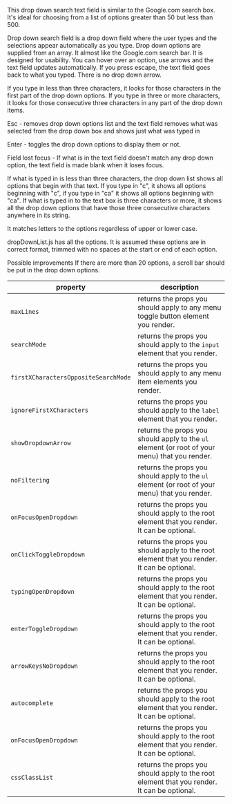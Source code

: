 This drop down search text field is similar to the Google.com search box. It's
ideal for choosing from a list of options greater than 50 but less than 500.

Drop down search field is a drop down field where the user types and the
selections appear automatically as you type. Drop down options are supplied from
an array. It almost like the Google.com search bar. It is designed for
usability. You can hover over an option, use arrows and the text field updates
automatically. If you press escape, the text field goes back to what you typed.
There is no drop down arrow.

If you type in less than three characters, it looks for those characters in the
first part of the drop down options. If you type in three or more characters, it
looks for those consecutive three characters in any part of the drop down items.

Esc - removes drop down options list and the text field removes what was
selected from the drop down box and shows just what was typed in

Enter - toggles the drop down options to display them or not.

Field lost focus - If what is in the text field doesn't match any drop down
option, the text field is made blank when it loses focus.

If what is typed in is less than three characters, the drop down list shows all
options that begin with that text. If you type in "c", it shows all options
beginning with "c", if you type in "ca" it shows all options beginning with
"ca". If what is typed in to the text box is three characters or more, it shows
all the drop down options that have those three consecutive characters anywhere
in its string.

It matches letters to the options regardless of upper or lower case.

dropDownList.js has all the options. It is assumed these options are in correct
format, trimmed with no spaces at the start or end of each option.

Possible improvements If there are more than 20 options, a scroll bar should be
put in the drop down options.

| property                             | description                                                                                    |
| ------------------------------------ | ---------------------------------------------------------------------------------------------- |
| `maxLines`                           | returns the props you should apply to any menu toggle button element you render.               |
| `searchMode`                         | returns the props you should apply to the `input` element that you render.                     |
| `firstXCharactersOppositeSearchMode` | returns the props you should apply to any menu item elements you render.                       |
| `ignoreFirstXCharacters`             | returns the props you should apply to the `label` element that you render.                     |
| `showDropdownArrow`                  | returns the props you should apply to the `ul` element (or root of your menu) that you render. |
| `noFiltering`                        | returns the props you should apply to the `ul` element (or root of your menu) that you render. |
| `onFocusOpenDropdown`                | returns the props you should apply to the root element that you render. It can be optional.    |
| `onClickToggleDropdown`              | returns the props you should apply to the root element that you render. It can be optional.    |
| `typingOpenDropdown`                 | returns the props you should apply to the root element that you render. It can be optional.    |
| `enterToggleDropdown`                | returns the props you should apply to the root element that you render. It can be optional.    |
| `arrowKeysNoDropdown`                | returns the props you should apply to the root element that you render. It can be optional.    |
| `autocomplete`                       | returns the props you should apply to the root element that you render. It can be optional.    |
| `onFocusOpenDropdown`                | returns the props you should apply to the root element that you render. It can be optional.    |
| `cssClassList`                       | returns the props you should apply to the root element that you render. It can be optional.    |
